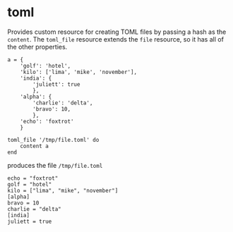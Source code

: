 # toml

Provides custom resource for creating TOML files by passing a hash as the `content`. The `toml_file` resource extends the `file` resource, so it has all of the other properties.

```
a = {
    'golf': 'hotel',
    'kilo': ['lima', 'mike', 'november'],
    'india': {
        'juliett': true
        },
    'alpha': {
        'charlie': 'delta',
        'bravo': 10,
        },
    'echo': 'foxtrot'
    }

toml_file '/tmp/file.toml' do
    content a
end
```

produces the file `/tmp/file.toml`
```
echo = "foxtrot"
golf = "hotel"
kilo = ["lima", "mike", "november"]
[alpha]
bravo = 10
charlie = "delta"
[india]
juliett = true
```
